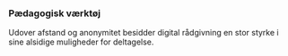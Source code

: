 ### Pædagogisk værktøj

Udover afstand og anonymitet besidder digital rådgivning en stor styrke i sine alsidige muligheder for deltagelse. 